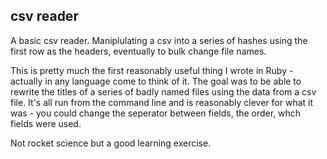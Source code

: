 csv reader
----------

A basic csv reader. Maniplulating a csv into a series of hashes using the first
row as the headers, eventually to bulk change file names.

This is pretty much the first reasonably useful thing I wrote in Ruby - actually in any language come to think of it.
The goal was to be able to rewrite the titles of a series of badly named files using the data from a csv file. It's all run from the command line and is reasonably clever for what it was - you could change the seperator between fields, the order, whch fields were used.

Not rocket science but a good learning exercise.

